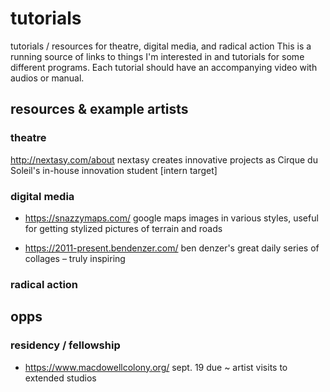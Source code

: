 # tutorials
tutorials / resources for theatre, digital media, and radical action
This is a running source of links to things I'm interested in and tutorials for some different programs. Each tutorial should have an accompanying video with audios or manual.

## resources & example artists

### theatre

<http://nextasy.com/about> nextasy creates innovative projects as Cirque du Soleil's in-house innovation student [intern target]

### digital media

- <https://snazzymaps.com/> google maps images in various styles, useful for getting stylized pictures of terrain and roads

- <https://2011-present.bendenzer.com/> ben denzer's great daily series of collages – truly inspiring

### radical action

## opps

### residency / fellowship

- <https://www.macdowellcolony.org/> sept. 19 due ~ artist visits to extended studios
